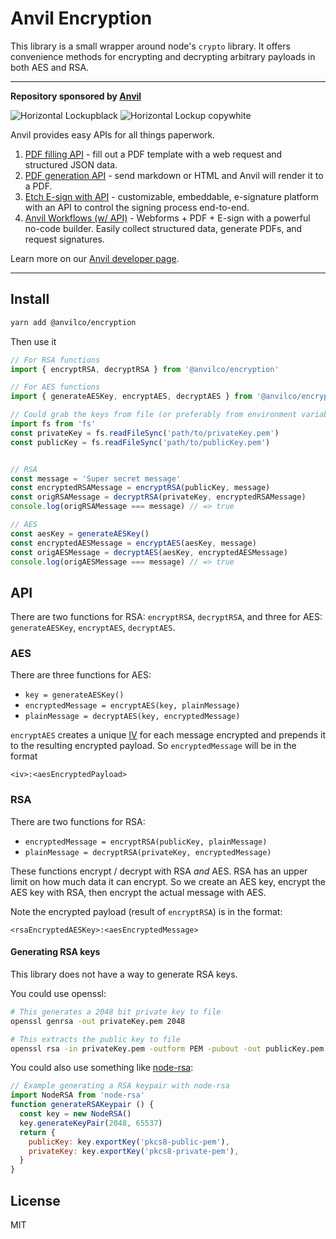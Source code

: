 # Anvil Encryption

This library is a small wrapper around node's `crypto` library. It offers convenience methods for encrypting and decrypting arbitrary payloads in both AES and RSA.

---
**Repository sponsored by [Anvil](www.useanvil.com/developers)**

![Horizontal Lockupblack](https://user-images.githubusercontent.com/293079/169453889-ae211c6c-7634-4ccd-8ca9-8970c2621b6f.png#gh-light-mode-only)
![Horizontal Lockup copywhite](https://user-images.githubusercontent.com/293079/169453892-895f637b-4633-4a14-b997-960c9e17579b.png#gh-dark-mode-only)

Anvil provides easy APIs for all things paperwork.
1. [PDF filling API](https://www.useanvil.com/products/pdf-filling-api/) - fill out a PDF template with a web request and structured JSON data.
2. [PDF generation API](https://www.useanvil.com/products/pdf-generation-api/) - send markdown or HTML and Anvil will render it to a PDF.
3. [Etch E-sign with API](https://www.useanvil.com/products/etch/) - customizable, embeddable, e-signature platform with an API to control the signing process end-to-end.
4. [Anvil Workflows (w/ API)](https://www.useanvil.com/products/workflows/) - Webforms + PDF + E-sign with a powerful no-code builder. Easily collect structured data, generate PDFs, and request signatures.

Learn more on our [Anvil developer page](www.useanvil.com/developers).

---

## Install

```sh
yarn add @anvilco/encryption
```

Then use it

```js
// For RSA functions
import { encryptRSA, decryptRSA } from '@anvilco/encryption'

// For AES functions
import { generateAESKey, encryptAES, decryptAES } from '@anvilco/encryption'

// Could grab the keys from file (or preferably from environment variables)
import fs from 'fs'
const privateKey = fs.readFileSync('path/to/privateKey.pem')
const publicKey = fs.readFileSync('path/to/publicKey.pem')


// RSA
const message = 'Super secret message'
const encryptedRSAMessage = encryptRSA(publicKey, message)
const origRSAMessage = decryptRSA(privateKey, encryptedRSAMessage)
console.log(origRSAMessage === message) // => true

// AES
const aesKey = generateAESKey()
const encryptedAESMessage = encryptAES(aesKey, message)
const origAESMessage = decryptAES(aesKey, encryptedAESMessage)
console.log(origAESMessage === message) // => true
```

## API

There are two functions for RSA: `encryptRSA`, `decryptRSA`, and three for AES: `generateAESKey`, `encryptAES`, `decryptAES`.

### AES

There are three functions for AES:

* `key = generateAESKey()`
* `encryptedMessage = encryptAES(key, plainMessage)`
* `plainMessage = decryptAES(key, encryptedMessage)`

`encryptAES` creates a unique [IV](https://en.wikipedia.org/wiki/Initialization_vector) for each message encrypted and prepends it to the resulting encrypted payload. So `encryptedMessage` will be in the format

```
<iv>:<aesEncryptedPayload>
```

### RSA

There are two functions for RSA:

* `encryptedMessage = encryptRSA(publicKey, plainMessage)`
* `plainMessage = decryptRSA(privateKey, encryptedMessage)`

These functions encrypt / decrypt with RSA _and_ AES. RSA has an upper limit on how much data it can encrypt. So we create an AES key, encrypt the AES key with RSA, then encrypt the actual message with AES.

Note the encrypted payload (result of `encryptRSA`) is in the format:

```
<rsaEncryptedAESKey>:<aesEncryptedMessage>
```

#### Generating RSA keys

This library does not have a way to generate RSA keys.

You could use openssl:
```sh
# This generates a 2048 bit private key to file
openssl genrsa -out privateKey.pem 2048

# This extracts the public key to file
openssl rsa -in privateKey.pem -outform PEM -pubout -out publicKey.pem
```


You could also use something like [node-rsa](https://github.com/rzcoder/node-rsa):

```js
// Example generating a RSA keypair with node-rsa
import NodeRSA from 'node-rsa'
function generateRSAKeypair () {
  const key = new NodeRSA()
  key.generateKeyPair(2048, 65537)
  return {
    publicKey: key.exportKey('pkcs8-public-pem'),
    privateKey: key.exportKey('pkcs8-private-pem'),
  }
}
```

## License

MIT
